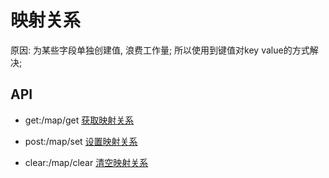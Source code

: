 # 映射关系

原因: 为某些字段单独创建值, 浪费工作量; 所以使用到键值对key value的方式解决;

## API

- get:/map/get
[获取映射关系](http://localhost:1932/map/get?key=target)

- post:/map/set
[设置映射关系](http://localhost:1932/map/get?key=target&value=[{key:value}])

- clear:/map/clear
[清空映射关系](http://localhost:1932/map/clear?key=target)
